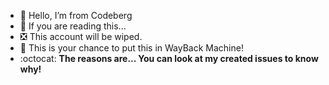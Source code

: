 - 👋 Hello, I’m from Codeberg
- 👀 If you are reading this...
- ❎ This account will be wiped.
- 📖 This is your chance to put this in WayBack Machine!
- :octocat: **The reasons are... You can look at my created issues to know why!**


